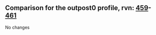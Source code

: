 ## Comparison for the outpost0 profile, rvn: [459](https://github.com/PRO100KatYT/FortniteProfileRevisions/tree/main/profiles/outpost0/459%20outpost0.json)-[461](https://github.com/PRO100KatYT/FortniteProfileRevisions/tree/main/profiles/outpost0/461%20outpost0.json)

No changes
